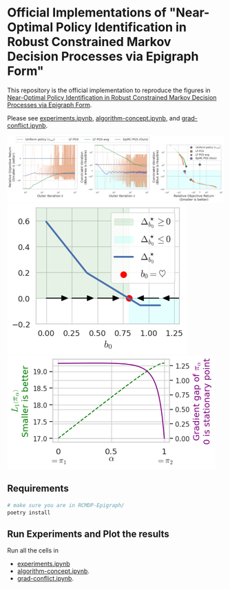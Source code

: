 # Official Implementations of "Near-Optimal Policy Identification in Robust Constrained Markov Decision Processes via Epigraph Form"

This repository is the official implementation to reproduce the figures in [Near-Optimal Policy Identification in Robust Constrained Markov Decision Processes via Epigraph Form](https://arxiv.org/abs/2408.16286).

Please see [experiments.ipynb](experiments.ipynb), [algorithm-concept.ipynb](algorithm-concept.ipynb), and [grad-conflict.ipynb](grad-conflict.ipynb).

<img src="double-loop.png">
<img src="concept.png">
<img src="conflict.png">


## Requirements

```bash
# make sure you are in RCMDP-Epigraph/
poetry install
```

## Run Experiments and Plot the results

Run all the cells in 
* [experiments.ipynb](experiments.ipynb) 
* [algorithm-concept.ipynb](algorithm-concept.ipynb).
* [grad-conflict.ipynb](grad-conflict.ipynb).
